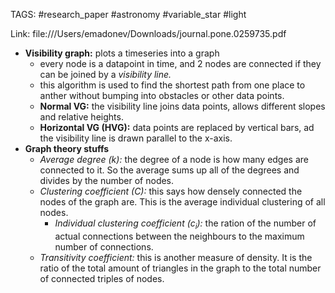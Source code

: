 TAGS: #research_paper #astronomy #variable_star #light 

Link: file:///Users/emadonev/Downloads/journal.pone.0259735.pdf

- **Visibility graph:** plots a timeseries into a graph
	- every node is a datapoint in time, and 2 nodes are connected if they can be joined by a *visibility line.*
	- this algorithm is used to find the shortest path from one place to anther without bumping into obstacles or other data points.
	- **Normal VG:** the visibility line joins data points, allows different slopes and relative heights.
	- **Horizontal VG (HVG):** data points are replaced by vertical bars, ad the visibility line is drawn parallel to the x-axis. 
- **Graph theory stuffs**
	- *Average degree (k):* the degree of a node is how many edges are connected to it. So the average sums up all of the degrees and divides by the number of nodes.
	- *Clustering coefficient (C):* this says how densely connected the nodes of the graph are. This is the average individual clustering of all nodes.
		- *Individual clustering coefficient ($c_i$):* the ration of the number of actual connections between the neighbours to the maximum number of connections. 
	- *Transitivity coefficient:* this is another measure of density. It is the ratio of the total amount of triangles in the graph to the total number of connected triples of nodes. 